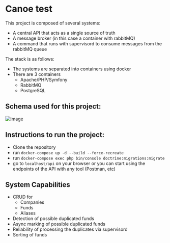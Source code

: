 # Canoe test

This project is composed of several systems:

- A central API that acts as a single source of truth
- A message broker (in this case a container with rabbitMQ)
- A command that runs with supervisord to consume messages from the rabbitMQ queue

The stack is as follows:

- The systems are separated into containers using docker
- There are 3 containers
    - Apache/PHP/Symfony
    - RabbitMQ
    - PostgreSQL

## Schema used for this project:

![image](https://github.com/Aoshido/canoe/assets/1039259/5af48ba9-4e07-467f-9a76-6baeefc3dda2)

## Instructions to run the project:

- Clone the repository
- run `docker-compose up -d --build --force-recreate`
- run `docker-compose exec php bin/console doctrine:migrations:migrate`
- go to `localhost/api` on your browser or you can start using the endpoints of the API with any tool (Postman, etc)

## System Capabilities

- CRUD for
    - Companies
    - Funds
    - Aliases
- Detection of possible duplicated funds
- Async marking of possible duplicated funds
- Reliability of processing the duplicates via supervisord
- Sorting of funds
